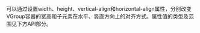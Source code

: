 可以通过设置width、height、vertical-align和horizontal-align属性，分别改变VGroup容器的宽高和子元素在水平、竖直方向上的对齐方式。属性值的类型及范围见下方API部分。